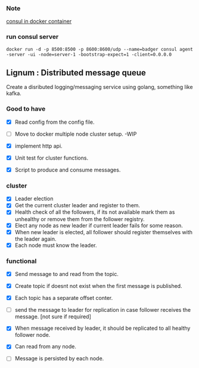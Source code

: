 ### Note
[consul in docker container](https://learn.hashicorp.com/consul/day-0/containers-guide)

### run consul server
```
docker run -d -p 8500:8500 -p 8600:8600/udp --name=badger consul agent -server -ui -node=server-1 -bootstrap-expect=1 -client=0.0.0.0
```

## Lignum : Distributed message queue

Create a disributed logging/messaging service using golang, something like kafka.


### Good to have
 - [X] Read config from the config file.
 - [ ] Move to docker multiple node cluster setup. -WIP
 - [X] implement http api.
 - [X] Unit test for cluster functions.
 - [X] Script to produce and consume messages.


### cluster 
 - [X] Leader election
 - [X] Get the current cluster leader and register to them.
 - [X] Health check of all the followers, if its not available mark them as unhealthy or remove them from the follower registry.
 - [X] Elect any node as new leader if current leader fails for some reason.
 - [X] When new leader is elected, all follower should register themselves with the leader again.
 - [X] Each node must know the leader.

### functional
  - [X] Send message to and read from the topic.
  - [X] Create topic if doesnt not exist when the first message is published.
  - [X] Each topic has a separate offset conter.
  - [ ] send the message to leader for replication in case follower receives the message. [not sure if required]
  - [X] When message received by leader, it should be replicated to all healthy follower node.
  - [X] Can read from any node.
  - [ ] Message is persisted by each node.

